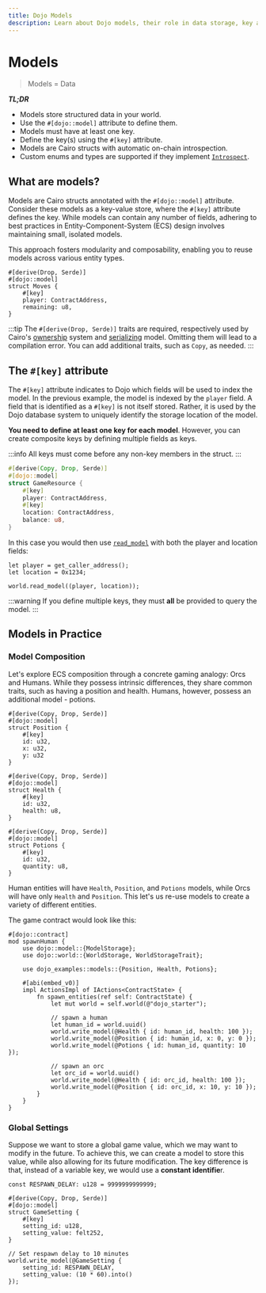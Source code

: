 ```yaml
---
title: Dojo Models
description: Learn about Dojo models, their role in data storage, key attributes, and best practices for model design and upgrades.
---
```


# Models

> Models = Data

**_TL;DR_**

-   Models store structured data in your world.
-   Use the `#[dojo::model]` attribute to define them.
-   Models must have at least one key.
-   Define the key(s) using the `#[key]` attribute.
-   Models are Cairo structs with automatic on-chain introspection.
-   Custom enums and types are supported if they implement [`Introspect`](/framework/models/introspection).

## What are models?

Models are Cairo structs annotated with the `#[dojo::model]` attribute.
Consider these models as a key-value store, where the `#[key]` attribute defines the key.
While models can contain any number of fields, adhering to best practices in Entity-Component-System (ECS) design involves maintaining small, isolated models.

This approach fosters modularity and composability, enabling you to reuse models across various entity types.

```cairo
#[derive(Drop, Serde)]
#[dojo::model]
struct Moves {
    #[key]
    player: ContractAddress,
    remaining: u8,
}
```

:::tip
The `#[derive(Drop, Serde)]` traits are required, respectively used by Cairo's [ownership](https://book.cairo-lang.org/ch04-01-what-is-ownership.html) system and [serializing](https://book.cairo-lang.org/appendix-03-derivable-traits.html?#serializing-with-serde) model.
Omitting them will lead to a compilation error.
You can add additional traits, such as `Copy`, as needed.
:::

## The `#[key]` attribute

The `#[key]` attribute indicates to Dojo which fields will be used to index the model.
In the previous example, the model is indexed by the `player` field.
A field that is identified as a `#[key]` is not itself stored.
Rather, it is used by the Dojo database system to uniquely identify the storage location of the model.

**You need to define at least one key for each model**.
However, you can create composite keys by defining multiple fields as keys.

:::info
All keys must come before any non-key members in the struct.
:::

```rust
#[derive(Copy, Drop, Serde)]
#[dojo::model]
struct GameResource {
    #[key]
    player: ContractAddress,
    #[key]
    location: ContractAddress,
    balance: u8,
}
```

In this case you would then use [`read_model`](/framework/world/api.md#read_model) with both the player and location fields:

```cairo
let player = get_caller_address();
let location = 0x1234;

world.read_model((player, location));
```

:::warning
If you define multiple keys, they must **all** be provided to query the model.
:::

## Models in Practice

### Model Composition

Let's explore ECS composition through a concrete gaming analogy: Orcs and Humans.
While they possess intrinsic differences, they share common traits, such as having a position and health.
Humans, however, possess an additional model - potions.

```cairo
#[derive(Copy, Drop, Serde)]
#[dojo::model]
struct Position {
    #[key]
    id: u32,
    x: u32,
    y: u32
}

#[derive(Copy, Drop, Serde)]
#[dojo::model]
struct Health {
    #[key]
    id: u32,
    health: u8,
}

#[derive(Copy, Drop, Serde)]
#[dojo::model]
struct Potions {
    #[key]
    id: u32,
    quantity: u8,
}
```

Human entities will have `Health`, `Position`, and `Potions` models, while Orcs will have only `Health` and `Position`.
This let's us re-use models to create a variety of different entities.

The game contract would look like this:

```cairo
#[dojo::contract]
mod spawnHuman {
    use dojo::model::{ModelStorage};
    use dojo::world::{WorldStorage, WorldStorageTrait};

    use dojo_examples::models::{Position, Health, Potions};

    #[abi(embed_v0)]
    impl ActionsImpl of IActions<ContractState> {
        fn spawn_entities(ref self: ContractState) {
            let mut world = self.world(@"dojo_starter");

            // spawn a human
            let human_id = world.uuid()
            world.write_model(@Health { id: human_id, health: 100 });
            world.write_model(@Position { id: human_id, x: 0, y: 0 });
            world.write_model(@Potions { id: human_id, quantity: 10 });

            // spawn an orc
            let orc_id = world.uuid()
            world.write_model(@Health { id: orc_id, health: 100 });
            world.write_model(@Position { id: orc_id, x: 10, y: 10 });
        }
    }
}
```

### Global Settings

Suppose we want to store a global game value, which we may want to modify in the future.
To achieve this, we can create a model to store this value, while also allowing for its future modification.
The key difference is that, instead of a variable key, we would use a **constant identifie**r.

```cairo
const RESPAWN_DELAY: u128 = 9999999999999;

#[derive(Copy, Drop, Serde)]
#[dojo::model]
struct GameSetting {
    #[key]
    setting_id: u128,
    setting_value: felt252,
}

// Set respawn delay to 10 minutes
world.write_model(@GameSetting {
    setting_id: RESPAWN_DELAY,
    setting_value: (10 * 60).into()
});
```
